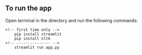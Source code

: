 ## To run the app

Open terminal in the directory and run the following commands:
```
<!-- first time only -->
    pip install streamlit
    pip install nltk
<!-- --------------- -->
    streamlit run app.py
```